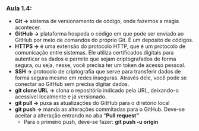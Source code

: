 ### Aula 1.4:

- ****************Git →**************** sistema de versionamento de código, onde fazemos a magia acontecer.
- ********************GitHub →******************** plataforma hospeda o código em que pode ser enviado ao GitHub por meio de comandos do próprio Git. É um depósito de códigos.
- ********************HTTPS →******************** é uma extensão do protocolo HTTP, que é um protocolo de comunicação entre sistemas. Ele utiliza certificados digitais para autenticar os dados e permite que sejam criptografados de forma segura, ou seja, nesse, você precisa ter um token de acesso pessoal.
- ****************SSH →**************** protocolo de criptografia que serve para transferir dados de forma segura mesmo em redes inseguras. Através dele, você pode se conectar ao GitHub sem precisa digitar dados.
- ********************git clone URL →******************** clona o repositório indicado pela URL, deixando-o acessível localmente e já versionado.
- ****git pull →**** puxa as atualizações do GitHub para o diretório local
- **************************git push →************************** manda as alterações commitadas para o GitHub. Deve-se aceitar a alteração entrando no aba “****************************Pull request”****************************
    - Para o primeiro push, deve-se fazer: **************************git push -u origin <nome da branch>**************************